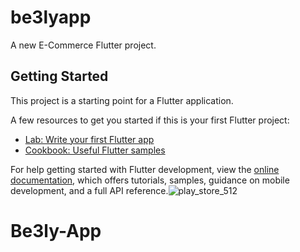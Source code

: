 # be3lyapp

A new E-Commerce Flutter project.

## Getting Started

This project is a starting point for a Flutter application.

A few resources to get you started if this is your first Flutter project:

- [Lab: Write your first Flutter app](https://docs.flutter.dev/get-started/codelab)
- [Cookbook: Useful Flutter samples](https://docs.flutter.dev/cookbook)

For help getting started with Flutter development, view the
[online documentation](https://docs.flutter.dev/), which offers tutorials,
samples, guidance on mobile development, and a full API reference.![play_store_512](https://github.com/alisharaff/Be3ly-App/assets/77925806/6f1e7e89-18b5-4bd0-80cb-c129a9327019)

# Be3ly-App
